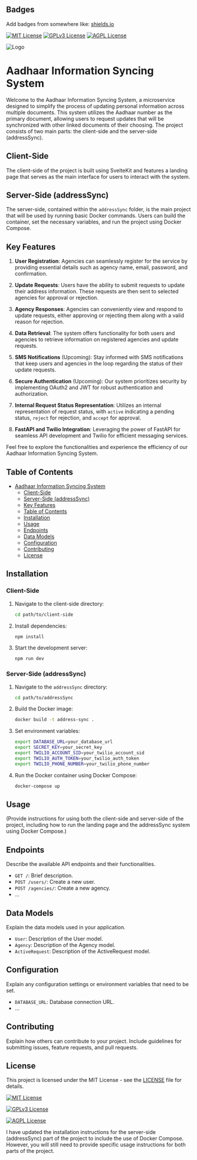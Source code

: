
## Badges

Add badges from somewhere like: [shields.io](https://shields.io/)

[![MIT License](https://img.shields.io/badge/License-MIT-green.svg)](https://choosealicense.com/licenses/mit/)
[![GPLv3 License](https://img.shields.io/badge/License-GPL%20v3-yellow.svg)](https://opensource.org/licenses/)
[![AGPL License](https://img.shields.io/badge/license-AGPL-blue.svg)](http://www.gnu.org/licenses/agpl-3.0)


![Logo](https://i.imgur.com/PQPfHuh.jpg)

# Aadhaar Information Syncing System

Welcome to the Aadhaar Information Syncing System, a microservice designed to simplify the process of updating personal information across multiple documents. This system utilizes the Aadhaar number as the primary document, allowing users to request updates that will be synchronized with other linked documents of their choosing. The project consists of two main parts: the client-side and the server-side (addressSync).

## Client-Side

The client-side of the project is built using SvelteKit and features a landing page that serves as the main interface for users to interact with the system.

## Server-Side (addressSync)

The server-side, contained within the `addressSync` folder, is the main project that will be used by running basic Docker commands. Users can build the container, set the necessary variables, and run the project using Docker Compose.

## Key Features

1. **User Registration**: Agencies can seamlessly register for the service by providing essential details such as agency name, email, password, and confirmation.

2. **Update Requests**: Users have the ability to submit requests to update their address information. These requests are then sent to selected agencies for approval or rejection.

3. **Agency Responses**: Agencies can conveniently view and respond to update requests, either approving or rejecting them along with a valid reason for rejection.

4. **Data Retrieval**: The system offers functionality for both users and agencies to retrieve information on registered agencies and update requests.

5. **SMS Notifications** (Upcoming): Stay informed with SMS notifications that keep users and agencies in the loop regarding the status of their update requests.

6. **Secure Authentication** (Upcoming): Our system prioritizes security by implementing OAuth2 and JWT for robust authentication and authorization.

7. **Internal Request Status Representation**: Utilizes an internal representation of request status, with `active` indicating a pending status, `reject` for rejection, and `accept` for approval.

8. **FastAPI and Twilio Integration**: Leveraging the power of FastAPI for seamless API development and Twilio for efficient messaging services.

Feel free to explore the functionalities and experience the efficiency of our Aadhaar Information Syncing System.

## Table of Contents
- [Aadhaar Information Syncing System](#aadhaar-information-syncing-system)
  - [Client-Side](#client-side)
  - [Server-Side (addressSync)](#server-side-addresssync)
  - [Key Features](#key-features)
  - [Table of Contents](#table-of-contents)
  - [Installation](#installation)
  - [Usage](#usage)
  - [Endpoints](#endpoints)
  - [Data Models](#data-models)
  - [Configuration](#configuration)
  - [Contributing](#contributing)
  - [License](#license)

## Installation

### Client-Side

1. Navigate to the client-side directory:

   ```bash
   cd path/to/client-side
   ```

2. Install dependencies:

   ```bash
   npm install
   ```

3. Start the development server:

   ```bash
   npm run dev
   ```

### Server-Side (addressSync)

1. Navigate to the `addressSync` directory:

   ```bash
   cd path/to/addressSync
   ```

2. Build the Docker image:

   ```bash
   docker build -t address-sync .
   ```

3. Set environment variables:

   ```bash
   export DATABASE_URL=your_database_url
   export SECRET_KEY=your_secret_key
   export TWILIO_ACCOUNT_SID=your_twilio_account_sid
   export TWILIO_AUTH_TOKEN=your_twilio_auth_token
   export TWILIO_PHONE_NUMBER=your_twilio_phone_number
   ```

4. Run the Docker container using Docker Compose:

   ```bash
   docker-compose up
   ```

## Usage

(Provide instructions for using both the client-side and server-side of the project, including how to run the landing page and the addressSync system using Docker Compose.)

## Endpoints

Describe the available API endpoints and their functionalities.

- `GET /`: Brief description.
- `POST /users/`: Create a new user.
- `POST /agencies/`: Create a new agency.
- ...

## Data Models

Explain the data models used in your application.

- `User`: Description of the User model.
- `Agency`: Description of the Agency model.
- `ActiveRequest`: Description of the ActiveRequest model.

## Configuration

Explain any configuration settings or environment variables that need to be set.

- `DATABASE_URL`: Database connection URL.
- ...


## Contributing

Explain how others can contribute to your project. Include guidelines for submitting issues, feature requests, and pull requests.

## License

This project is licensed under the MIT License - see the [LICENSE](LICENSE) file for details.

[![MIT License](https://img.shields.io/badge/License-MIT-green.svg)](https://choosealicense.com/licenses/mit/)

[![GPLv3 License](https://img.shields.io/badge/License-GPL%20v3-yellow.svg)](https://opensource.org/licenses/)

[![AGPL License](https://img.shields.io/badge/license-AGPL-blue.svg)](http://www.gnu.org/licenses/agpl-3.0)

I have updated the installation instructions for the server-side (addressSync) part of the project to include the use of Docker Compose. However, you will still need to provide specific usage instructions for both parts of the project.
